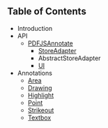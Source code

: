 ## Table of Contents

- Introduction
- API
  - [PDFJSAnnotate](https://github.com/mzabriskie/pdf-annotate.js/blob/master/docs/api/PDFJSAnnotate.md)
    - [StoreAdapter](https://github.com/mzabriskie/pdf-annotate.js/blob/master/docs/api/StoreAdapter.md)
    - AbstractStoreAdapter
    - [UI](https://github.com/mzabriskie/pdf-annotate.js/blob/master/docs/api/UI.md)
- Annotations
  - [Area](https://github.com/mzabriskie/pdf-annotate.js/blob/master/docs/annotations/Area.md)
  - [Drawing](https://github.com/mzabriskie/pdf-annotate.js/blob/master/docs/annotations/Drawing.md)
  - [Highlight](https://github.com/mzabriskie/pdf-annotate.js/blob/master/docs/annotations/Highlight.md)
  - [Point](https://github.com/mzabriskie/pdf-annotate.js/blob/master/docs/annotations/Point.md)
  - [Strikeout](https://github.com/mzabriskie/pdf-annotate.js/blob/master/docs/annotations/Strikeout.md)
  - [Textbox](https://github.com/mzabriskie/pdf-annotate.js/blob/master/docs/annotations/Textbox.md)
